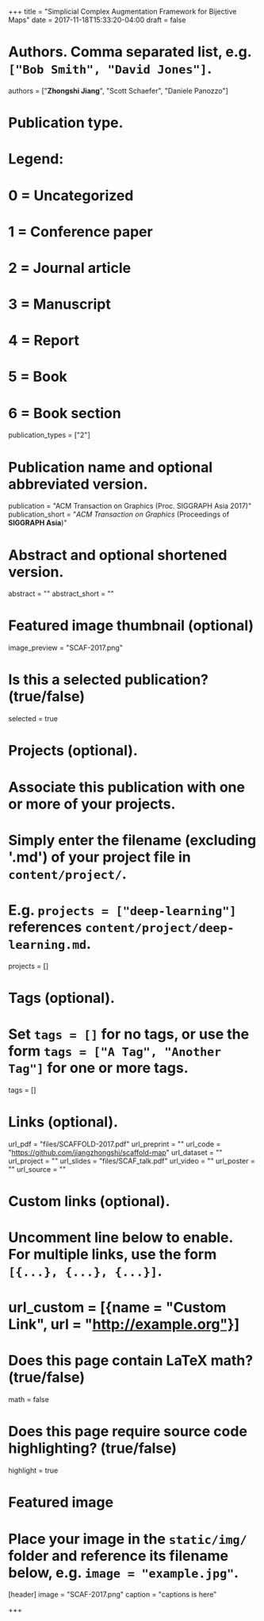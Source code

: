 +++
title = "Simplicial Complex Augmentation Framework for Bijective Maps"
date = 2017-11-18T15:33:20-04:00
draft = false

# Authors. Comma separated list, e.g. `["Bob Smith", "David Jones"]`.
authors = ["**Zhongshi Jiang**", "Scott Schaefer", "Daniele Panozzo"]

# Publication type.
# Legend:
# 0 = Uncategorized
# 1 = Conference paper
# 2 = Journal article
# 3 = Manuscript
# 4 = Report
# 5 = Book
# 6 = Book section
publication_types = ["2"]

# Publication name and optional abbreviated version.
publication = "ACM Transaction on Graphics (Proc. SIGGRAPH Asia 2017)"
publication_short = "*ACM Transaction on Graphics* (Proceedings of  **SIGGRAPH Asia**)"

# Abstract and optional shortened version.
abstract = ""
abstract_short = ""

# Featured image thumbnail (optional)
image_preview = "SCAF-2017.png"

# Is this a selected publication? (true/false)
selected = true

# Projects (optional).
#   Associate this publication with one or more of your projects.
#   Simply enter the filename (excluding '.md') of your project file in `content/project/`.
#   E.g. `projects = ["deep-learning"]` references `content/project/deep-learning.md`.
projects = []

# Tags (optional).
#   Set `tags = []` for no tags, or use the form `tags = ["A Tag", "Another Tag"]` for one or more tags.
tags = []

# Links (optional).
url_pdf = "files/SCAFFOLD-2017.pdf"
url_preprint = ""
url_code = "https://github.com/jiangzhongshi/scaffold-map"
url_dataset = ""
url_project = ""
url_slides = "files/SCAF_talk.pdf"
url_video = ""
url_poster = ""
url_source = ""

# Custom links (optional).
#   Uncomment line below to enable. For multiple links, use the form `[{...}, {...}, {...}]`.
# url_custom = [{name = "Custom Link", url = "http://example.org"}]

# Does this page contain LaTeX math? (true/false)
math = false

# Does this page require source code highlighting? (true/false)
highlight = true

# Featured image
# Place your image in the `static/img/` folder and reference its filename below, e.g. `image = "example.jpg"`.
[header]
image = "SCAF-2017.png"
caption = "captions is here"

+++

